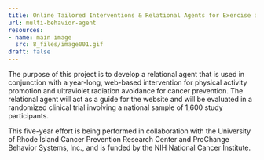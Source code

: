 ```yaml
---
title: Online Tailored Interventions & Relational Agents for Exercise and Sun Protection (Project RAISE)
url: multi-behavior-agent
resources:
- name: main image
  src: 8_files/image001.gif
draft: false
---
```


The purpose of this project is to develop a relational agent that is used in conjunction with a year-long, web-based intervention for physical activity promotion and ultraviolet radiation avoidance for cancer prevention. The relational agent will act as a guide for the website and will be evaluated in a randomized clinical trial involving a national sample of 1,600 study participants.

This five-year effort is being performed in collaboration with the University of Rhode Island Cancer Prevention Research Center and ProChange Behavior Systems, Inc., and is funded by the NIH National Cancer Institute.

